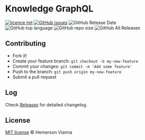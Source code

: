 # Knowledge GraphQL

[![licence mit](https://img.shields.io/badge/license-MIT-blue.svg?style=flat-square)](http://hemersonvianna.mit-license.org/)
[![GitHub issues](https://img.shields.io/github/issues/org-victorinox/knowledge-graphql.svg)](https://github.com/org-victorinox/knowledge-graphql/issues)
![GitHub Release Date](https://img.shields.io/github/release-date/org-victorinox/knowledge-graphql.svg)
![GitHub top language](https://img.shields.io/github/languages/top/org-victorinox/knowledge-graphql.svg)
![GitHub repo size](https://img.shields.io/github/repo-size/org-victorinox/knowledge-graphql.svg)
![GitHub All Releases](https://img.shields.io/github/downloads/org-victorinox/knowledge-graphql/total.svg)

## Contributing

- Fork it!
- Create your feature branch: `git checkout -b my-new-feature`
- Commit your changes: `git commit -m 'Add some feature'`
- Push to the branch: `git push origin my-new-feature`
- Submit a pull request

## Log

Check [Releases](https://github.com/org-victorinox/knowledge-graphql/releases) for detailed changelog.

## License

[MIT license](http://hemersonvianna.mit-license.org/) © Hemerson Vianna
